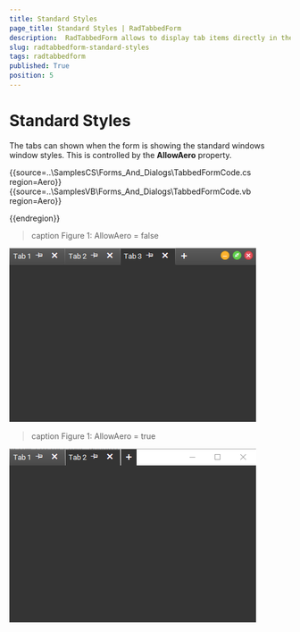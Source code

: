 ```yaml
---
title: Standard Styles
page_title: Standard Styles | RadTabbedForm
description:  RadTabbedForm allows to display tab items directly in the title bar  
slug: radtabbedform-standard-styles
tags: radtabbedform
published: True
position: 5
---
```


# Standard Styles

The tabs can shown when the form is showing the standard windows window styles. This is controlled by the __AllowAero__ property. 


{{source=..\SamplesCS\Forms_And_Dialogs\TabbedFormCode.cs region=Aero}} 
{{source=..\SamplesVB\Forms_And_Dialogs\TabbedFormCode.vb region=Aero}} 

{{endregion}} 


>caption Figure 1: AllowAero = false

![radtabbedform-standard-styles001](images/radtabbedform-standard-styles001.png)

>caption Figure 1: AllowAero = true

![radtabbedform-standard-styles002](images/radtabbedform-standard-styles002.png)
